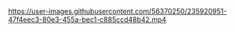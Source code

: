 

https://user-images.githubusercontent.com/56370250/235920951-47f4eec3-80e3-455a-bec1-c885ccd48b42.mp4

